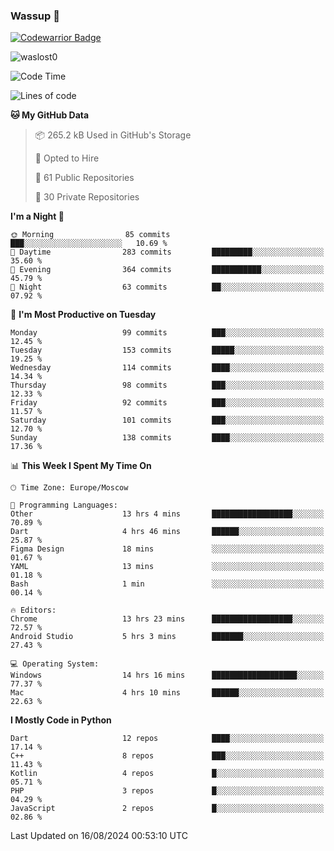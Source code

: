 ### Wassup 👋

[![Codewarrior Badge](https://www.codewars.com/users/waslost/badges/small)](https://www.codewars.com/users/waslost)

<p align="left"> <img src="https://komarev.com/ghpvc/?username=waslost0" alt="waslost0" /></p>

<!--START_SECTION:waka-->
![Code Time](http://img.shields.io/badge/Code%20Time-4%2C741%20hrs%2055%20mins-blue)

![Lines of code](https://img.shields.io/badge/From%20Hello%20World%20I%27ve%20Written-1.4%20million%20lines%20of%20code-blue)

**🐱 My GitHub Data** 

> 📦 265.2 kB Used in GitHub's Storage 
 > 
> 💼 Opted to Hire
 > 
> 📜 61 Public Repositories 
 > 
> 🔑 30 Private Repositories 
 > 
**I'm a Night 🦉** 

```text
🌞 Morning                85 commits          ███░░░░░░░░░░░░░░░░░░░░░░   10.69 % 
🌆 Daytime                283 commits         █████████░░░░░░░░░░░░░░░░   35.60 % 
🌃 Evening                364 commits         ███████████░░░░░░░░░░░░░░   45.79 % 
🌙 Night                  63 commits          ██░░░░░░░░░░░░░░░░░░░░░░░   07.92 % 
```
📅 **I'm Most Productive on Tuesday** 

```text
Monday                   99 commits          ███░░░░░░░░░░░░░░░░░░░░░░   12.45 % 
Tuesday                  153 commits         █████░░░░░░░░░░░░░░░░░░░░   19.25 % 
Wednesday                114 commits         ████░░░░░░░░░░░░░░░░░░░░░   14.34 % 
Thursday                 98 commits          ███░░░░░░░░░░░░░░░░░░░░░░   12.33 % 
Friday                   92 commits          ███░░░░░░░░░░░░░░░░░░░░░░   11.57 % 
Saturday                 101 commits         ███░░░░░░░░░░░░░░░░░░░░░░   12.70 % 
Sunday                   138 commits         ████░░░░░░░░░░░░░░░░░░░░░   17.36 % 
```


📊 **This Week I Spent My Time On** 

```text
🕑︎ Time Zone: Europe/Moscow

💬 Programming Languages: 
Other                    13 hrs 4 mins       ██████████████████░░░░░░░   70.89 % 
Dart                     4 hrs 46 mins       ██████░░░░░░░░░░░░░░░░░░░   25.87 % 
Figma Design             18 mins             ░░░░░░░░░░░░░░░░░░░░░░░░░   01.67 % 
YAML                     13 mins             ░░░░░░░░░░░░░░░░░░░░░░░░░   01.18 % 
Bash                     1 min               ░░░░░░░░░░░░░░░░░░░░░░░░░   00.14 % 

🔥 Editors: 
Chrome                   13 hrs 23 mins      ██████████████████░░░░░░░   72.57 % 
Android Studio           5 hrs 3 mins        ███████░░░░░░░░░░░░░░░░░░   27.43 % 

💻 Operating System: 
Windows                  14 hrs 16 mins      ███████████████████░░░░░░   77.37 % 
Mac                      4 hrs 10 mins       ██████░░░░░░░░░░░░░░░░░░░   22.63 % 
```

**I Mostly Code in Python** 

```text
Dart                     12 repos            ████░░░░░░░░░░░░░░░░░░░░░   17.14 % 
C++                      8 repos             ███░░░░░░░░░░░░░░░░░░░░░░   11.43 % 
Kotlin                   4 repos             █░░░░░░░░░░░░░░░░░░░░░░░░   05.71 % 
PHP                      3 repos             █░░░░░░░░░░░░░░░░░░░░░░░░   04.29 % 
JavaScript               2 repos             █░░░░░░░░░░░░░░░░░░░░░░░░   02.86 % 
```




 Last Updated on 16/08/2024 00:53:10 UTC
<!--END_SECTION:waka-->

